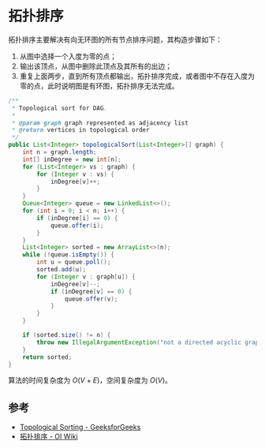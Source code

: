 # 拓扑排序

拓扑排序主要解决有向无环图的所有节点排序问题，其构造步骤如下：

1. 从图中选择一个入度为零的点；
2. 输出该顶点，从图中删除此顶点及其所有的出边；
3. 重复上面两步，直到所有顶点都输出，拓扑排序完成，或者图中不存在入度为零的点，此时说明图是有环图，拓扑排序无法完成。

```java
/**
 * Topological sort for DAG.
 *
 * @param graph graph represented as adjacency list
 * @return vertices in topological order
 */
public List<Integer> topologicalSort(List<Integer>[] graph) {
    int n = graph.length;
    int[] inDegree = new int[n];
    for (List<Integer> vs : graph) {
        for (Integer v : vs) {
            inDegree[v]++;
        }
    }
    Queue<Integer> queue = new LinkedList<>();
    for (int i = 0; i < n; i++) {
        if (inDegree[i] == 0) {
            queue.offer(i);
        }
    }
    List<Integer> sorted = new ArrayList<>(n);
    while (!queue.isEmpty()) {
        int u = queue.poll();
        sorted.add(u);
        for (Integer v : graph[u]) {
            inDegree[v]--;
            if (inDegree[v] == 0) {
                queue.offer(v);
            }
        }
    }

    if (sorted.size() != n) {
        throw new IllegalArgumentException("not a directed acyclic graph");
    }
    return sorted;
}
```

算法的时间复杂度为 $O(V + E)$，空间复杂度为 $O(V)$。

## 参考

- [Topological Sorting - GeeksforGeeks](https://www.geeksforgeeks.org/topological-sorting/)
- [拓扑排序 - OI Wiki](https://oi-wiki.org/graph/topo/)
